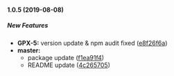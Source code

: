 #### 1.0.5 (2019-08-08)

##### New Features

* **GPX-5:**  version update & npm audit fixed ([e8f26f6a](https://github.com/trustyoo86/gpx2czml/commit/e8f26f6afb25927de407f3c3f9a6f20510b0e7b1))
* **master:**
  *  package update ([f1ea91f4](https://github.com/trustyoo86/gpx2czml/commit/f1ea91f43e280b1e188c27e859d36599743bb069))
  *  README update ([4c265705](https://github.com/trustyoo86/gpx2czml/commit/4c265705de4de8adeab89c6701e9743475198722))